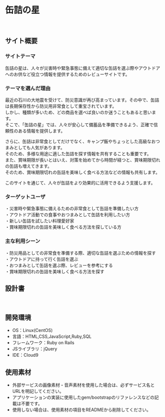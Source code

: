 # 缶詰の星
​
## サイト概要
### サイトテーマ
缶詰の星は、人々が災害時や緊急事態に備えて適切な缶詰を選ぶ際やアウトドアへのお供など役立つ情報を提供するためのレビューサイトです。
​
### テーマを選んだ理由
最近の石川の大地震を受けて、防災意識が再び高まっています。その中で、缶詰は長期保存性から防災用非常食として重宝されています。</br>
しかし、種類が多いため、どの商品を選べば良いのか迷うこともあると思います。</br>
そこで、「缶詰の星」では、人々が安心して備蓄品を準備できるよう、正確で信頼性のある情報を提供します。

さらに、缶詰は非常食としてだけでなく、キャンプ飯やちょっとした高級なおつまみとしても人気があります。</br>
そのため、多様な用途に適した缶詰を探す情報を共有することも重要です。</br>
また、賞味期限が長いとはいえ、対策を始めてから時間が経つと、賞味期限切れの缶詰も増えてきます。</br>
そのため、賞味期限切れの缶詰を美味しく食べる方法などの情報も共有します。

このサイトを通じて、人々が缶詰をより効果的に活用できるよう支援します。

### ターゲットユーザ
・災害時や緊急事態に備えるための非常食として缶詰を準備したい方</br>
・アウトドア活動での食事やおつまみとして缶詰を利用したい方</br>
・新しい缶詰を試したい料理愛好家</br>
・賞味期限切れの缶詰を美味しく食べる方法を探している方
​
### 主な利用シーン
・防災用品としての非常食を準備する際、適切な缶詰を選ぶための情報を探す</br>
・アウトドアに持って行く缶詰を選ぶ</br>
・おつまみとして缶詰を選ぶ際、レビューを参考にする</br>
・賞味期限切れの缶詰を美味しく食べる方法を探す

## 設計書
<!--テーマを設定・提出する時点では不要です-->
​
## 開発環境
- OS：Linux(CentOS)
- 言語：HTML,CSS,JavaScript,Ruby,SQL
- フレームワーク：Ruby on Rails
- JSライブラリ：jQuery
- IDE：Cloud9
​
## 使用素材
- 外部サービスの画像素材・音声素材を使用した場合は、必ずサービス名とURLを明記してください。
- アプリケーションの実装に使用したgem/bootstrapのリファレンスなどの記載は不要です。
- 使用しない場合は、使用素材の項目をREADMEから削除してください。
